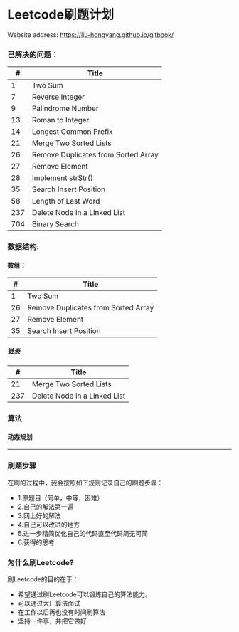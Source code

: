 # Leetcode刷题计划

Website address: https://liu-hongyang.github.io/gitbook/

### 已解决的问题：

|#|Title|
|---|---|
| 1|Two Sum|
|7|Reverse Integer|
|9|Palindrome Number|
|13|Roman to Integer|
|14|Longest Common Prefix|
|21|Merge Two Sorted Lists|
|26|Remove Duplicates from Sorted Array|
|27|Remove Element |
|28|Implement strStr()|
|35|Search Insert Position|
|58|Length of Last Word|
|237|Delete Node in a Linked List|
|704|Binary Search |



### 数据结构:


#### 数组：
|#|Title|
|---|---|
|1 |Two Sum|
|26|Remove Duplicates from Sorted Array|
|27|Remove Element|
|35|Search Insert Position|
##### 链表

|#|Title|
|---|---|
|21|Merge Two Sorted Lists|
|237|Delete Node in a Linked List|


### 算法

#### 动态规划



***




### 刷题步骤 
在刷的过程中，我会按照如下规则记录自己的刷题步骤：

- 1.原题目（简单，中等，困难）
- 2.自己的解法第一遍
- 3.网上好的解法
- 4.自己可以改进的地方
- 5.进一步精简优化自己的代码直至代码简无可简
- 6.获得的思考




### 为什么刷Leetcode?
刷Leetcode的目的在于：

- 希望通过刷Leetcode可以锻炼自己的算法能力。
- 可以通过大厂算法面试
- 在工作以后再也没有时间刷算法
- 坚持一件事，并把它做好


